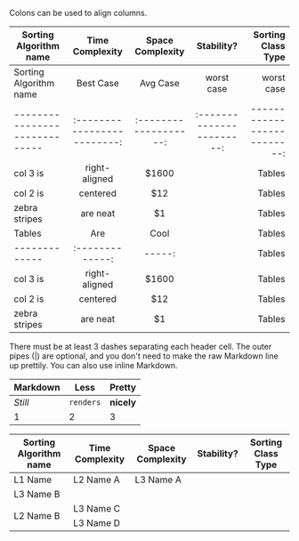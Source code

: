 Colons can be used to align columns.

| Sorting Algorithm name        | Time Complexity           | Space Complexity    |    Stability?           | Sorting Class Type        |
| ----------------------------- |:-------------------------:|:-------------------:|:-----------------------:|--------------------------:|
| Sorting Algorithm name        | Best Case | Avg Case | worst case | worst case  |
| ----------------------------- |:-------------------------:|:-------------------:|:-----------------------:|--------------------------:|
| col 3 is      | right-aligned | $1600 |               | Tables        | Are           | Cool  |
| col 2 is      | centered      |   $12 |               | Tables        | Are           | Cool  |
| zebra stripes | are neat      |    $1 |               | Tables        | Are           | Cool  |
| Tables        | Are           | Cool  |               | Tables        | Are           | Cool  |
| ------------- |:-------------:| -----:|               | Tables        | Are           | Cool  |
| col 3 is      | right-aligned | $1600 |               | Tables        | Are           | Cool  |
| col 2 is      | centered      |   $12 |               | Tables        | Are           | Cool  |
| zebra stripes | are neat      |    $1 |               | Tables        | Are           | Cool  |
There must be at least 3 dashes separating each header cell.
The outer pipes (|) are optional, and you don't need to make the 
raw Markdown line up prettily. You can also use inline Markdown.

Markdown | Less | Pretty
--- | --- | ---
*Still* | `renders` | **nicely**
1 | 2 | 3


<table>
    <thead>
        <tr>
            <th rowspan=2>Sorting Algorithm name  </th>
            <th>Time Complexity</th>
            <th>Space Complexity</th>
            <th rowspan=2>Stability?</th>
            <th rowspan=42>Sorting Class Type</th>
        </tr>
    </thead>
    <tbody>
        <tr>
            <td>L1 Name</td>
            <td>L2 Name A</td>
            <td>L3 Name A</td>
        </tr>
        <tr>
            <td>L3 Name B</td>
        </tr>
        <tr>
            <td rowspan=2>L2 Name B</td>
            <td>L3 Name C</td>
        </tr>
        <tr>
            <td>L3 Name D</td>
        </tr>
    </tbody>
</table>